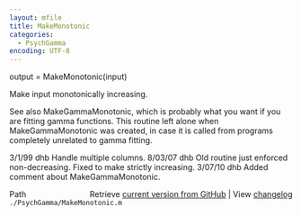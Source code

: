 ```yaml
---
layout: mfile
title: MakeMonotonic
categories:
  - PsychGamma
encoding: UTF-8
---
```


output = MakeMonotonic\(input\)

Make input monotonically increasing.

See also MakeGammaMonotonic, which is probably what you want if you are fitting
gamma functions.  This routine left alone when MakeGammaMonotonic was created,
in case it is called from programs completely unrelated to gamma fitting.

3/1/99  dhb  Handle multiple columns.
8/03/07 dhb  Old routine just enforced non-decreasing.  Fixed to make strictly increasing.
3/07/10 dhb  Added comment about MakeGammaMonotonic.


<div class="code_header" style="text-align:right;">
  <span style="float:left;">Path&nbsp;&nbsp;</span> <span class="counter">Retrieve <a href=
  "https://raw.github.com/Psychtoolbox-3/Psychtoolbox-3/beta/./PsychGamma/MakeMonotonic.m">current version from GitHub</a> | View <a href=
  "https://github.com/Psychtoolbox-3/Psychtoolbox-3/commits/beta/./PsychGamma/MakeMonotonic.m">changelog</a></span>
</div>
<div class="code">
  <code>./PsychGamma/MakeMonotonic.m</code>
</div>
